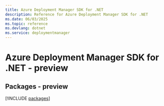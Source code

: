 ```yaml
---
title: Azure Deployment Manager SDK for .NET
description: Reference for Azure Deployment Manager SDK for .NET
ms.date: 06/03/2025
ms.topic: reference
ms.devlang: dotnet
ms.service: deploymentmanager
---
```

# Azure Deployment Manager SDK for .NET - preview
## Packages - preview
[!INCLUDE [packages](deployment-manager-index.md)]